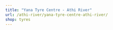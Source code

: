 ```yaml
---
title: "Yana Tyre Centre - Athi River"
url: /athi-river/yana-tyre-centre-athi-river/
shop: tyres
---
```


